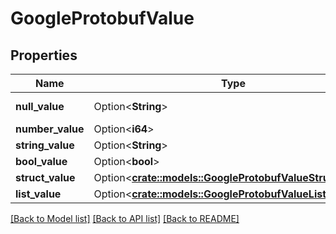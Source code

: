 # GoogleProtobufValue

## Properties

Name | Type | Description | Notes
------------ | ------------- | ------------- | -------------
**null_value** | Option<**String**> |  | [optional][default to NullValue_NULLVALUE]
**number_value** | Option<**i64**> |  | [optional]
**string_value** | Option<**String**> |  | [optional]
**bool_value** | Option<**bool**> |  | [optional]
**struct_value** | Option<[**crate::models::GoogleProtobufValueStructValue**](google_protobuf_Value_struct_value.md)> |  | [optional]
**list_value** | Option<[**crate::models::GoogleProtobufValueListValue**](google_protobuf_Value_list_value.md)> |  | [optional]

[[Back to Model list]](../README.md#documentation-for-models) [[Back to API list]](../README.md#documentation-for-api-endpoints) [[Back to README]](../README.md)


